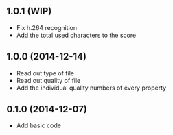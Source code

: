 ## 1.0.1 (WIP)

* Fix h.264 recognition
* Add the total used characters to the score

## 1.0.0 (2014-12-14)

* Read out type of file
* Read out quality of file
* Add the individual quality numbers of every property

## 0.1.0 (2014-12-07)

* Add basic code